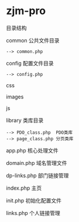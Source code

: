 # zjm-pro
目录结构

common 公共文件目录 

  	--> common.php
config 配置文件目录

	--> config.php
css

images

js

library 类库目录

	--> PDO_class.php  PDO类库
	--> page_class.php 分页类库

app.php 		核心处理文件

domain.php  	域名管理文件

dp-links.php  	部门链接管理

index.php  		主页

init.php  		初始化配置文件

links.php 		个人链接管理


